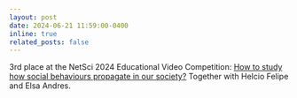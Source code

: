 ```yaml
---
layout: post
date: 2024-06-21 11:59:00-0400
inline: true
related_posts: false
---
```


3rd place at the NetSci 2024 Educational Video Competition: [How to study how social behaviours propagate in our society?](https://drive.google.com/file/d/1_EHnnO2ygxyOYEizDYfaHha3I2zuzV40/view) Together with Helcio Felipe and Elsa Andres.

